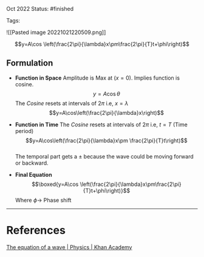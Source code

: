 Oct 2022
Status: #finished 

Tags: 

![[Pasted image 20221021220509.png]]

$$y=A\cos \left(\frac{2\pi}{\lambda}x\pm\frac{2\pi}{T}t+\phi\right)$$
## Formulation
+ **Function in Space**
	Amplitude is Max at ($x=0$). Implies function is cosine.
$$y=A\cos\theta$$
	The *Cosine* resets at intervals of $2\pi$ i.e, $x = \lambda$ $$y=A\cos\left(\frac{2\pi}{\lambda}x\right)$$
- **Function in Time**
	The *Cosine* resets at intervals of $2\pi$ i.e, $t =T$ (Time period)$$y=A\cos\left(\frac{2\pi}{\lambda}x\pm \frac{2\pi}{T}t\right)$$  
	The temporal part gets a $\pm$ because the wave could be moving forward or backward. 
* **Final Equation**
	$$\boxed{y=A\cos \left(\frac{2\pi}{\lambda}x\pm\frac{2\pi}{T}t+\phi\right)}$$
	Where $\phi \rightarrow$ Phase shift
---
# References
[The equation of a wave | Physics | Khan Academy](https://www.youtube.com/watch?v=9WZM68aVnGk)